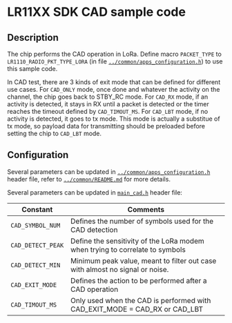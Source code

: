 # LR11XX SDK CAD sample code

## Description

The chip performs the CAD operation in LoRa. Define macro `PACKET_TYPE` to `LR1110_RADIO_PKT_TYPE_LORA` (in file [`../common/apps_configuration.h`](../common/apps_configuration.h)) to use this sample code.

In CAD test, there are 3 kinds of exit mode that can be defined for different use cases. For `CAD_ONLY` mode, once done and whatever the activity on the channel, the chip goes back to STBY_RC mode. For `CAD_RX` mode, if an activity is detected, it stays in RX until a packet is detected or the timer reaches the timeout defined by `CAD_TIMOUT_MS`. For `CAD_LBT` mode, if no activity is detected, it goes to tx mode. This mode is actually a substitue of tx mode, so payload data for transmitting should be preloaded before setting the chip to `CAD_LBT` mode.

## Configuration

Several parameters can be updated in [`../common/apps_configuration.h`](../common/apps_configuration.h) header file, refer to [`../common/README.md`](../common/README.md) for more details.

Several parameters can be updated in [`main_cad.h`](main_cad.h) header file:

| Constant          | Comments                                                                      |
| ----------------- | ----------------------------------------------------------------------------- |
| `CAD_SYMBOL_NUM`  | Defines the number of symbols used for the CAD detection                      |
| `CAD_DETECT_PEAK` | Define the sensitivity of the LoRa modem when trying to correlate to symbols  |
| `CAD_DETECT_MIN`  | Minimum peak value, meant to filter out case with almost no signal or noise.  |
| `CAD_EXIT_MODE`   | Defines the action to be performed after a CAD operation                      |
| `CAD_TIMOUT_MS`   | Only used when the CAD is performed with CAD_EXIT_MODE = CAD_RX or CAD_LBT    |
